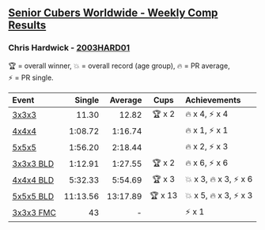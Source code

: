 <style>table {white-space: nowrap;}</style>

## [Senior Cubers Worldwide - Weekly Comp Results](/scw-comp/results/)
### Chris Hardwick - [2003HARD01](https://www.worldcubeassociation.org/persons/2003HARD01)

<span style="white-space: nowrap;">🏆 = overall winner</span>, <span style="white-space: nowrap;">💥 = overall record (age group)</span>, <span style="white-space: nowrap;">🔥 = PR average</span>, <span style="white-space: nowrap;">⚡ = PR single</span>.

| Event | Single | Average | Cups | Achievements|
| :-- | --: | --: | :--: | :-- |
| [3x3x3](333.md) | 11.30 | 12.82 | 🏆 x 2 | 🔥 x 4, ⚡ x 4 |
| [4x4x4](444.md) | 1:08.72 | 1:16.74 |  | 🔥 x 1, ⚡ x 1 |
| [5x5x5](555.md) | 1:56.20 | 2:18.44 |  | 🔥 x 2, ⚡ x 3 |
| [3x3x3 BLD](333bf.md) | 1:12.91 | 1:27.55 | 🏆 x 2 | 🔥 x 6, ⚡ x 6 |
| [4x4x4 BLD](444bf.md) | 5:32.33 | 5:54.69 | 🏆 x 3 | 💥 x 3, 🔥 x 3, ⚡ x 6 |
| [5x5x5 BLD](555bf.md) | 11:13.56 | 13:17.89 | 🏆 x 13 | 💥 x 5, 🔥 x 3, ⚡ x 3 |
| [3x3x3 FMC](333fm.md) | 43 | - |  | ⚡ x 1 |

<!-- Global site tag (gtag.js) - Google Analytics -->
<script async src="https://www.googletagmanager.com/gtag/js?id=UA-86348435-3"></script>
<script>window.dataLayer = window.dataLayer || []; function gtag() {dataLayer.push(arguments);} gtag('js', new Date()); gtag('config', 'UA-86348435-3');</script>
